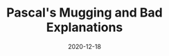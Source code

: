 ---
layout: writing
title: Pascal's Mugging and Bad Explanations
date: "2020-12-18" 
status: published
external_only: True 
external_link: https://medium.com/conjecture-magazine/pascals-mugging-and-the-poverty-of-the-expected-value-calculus-70b190d953cd
external_source: Medium
---